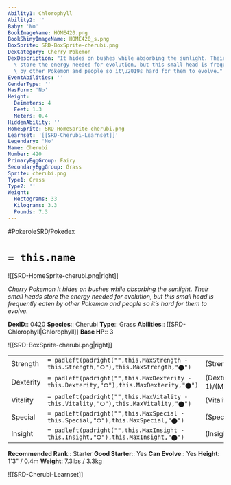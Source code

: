 ```yaml
---
Ability1: Chlorophyll
Ability2: ''
Baby: 'No'
BookImageName: HOME420.png
BookShinyImageName: HOME420_s.png
BoxSprite: SRD-BoxSprite-cherubi.png
DexCategory: Cherry Pokemon
DexDescription: "It hides on bushes while absorbing the sunlight. Their small heads\
  \ store the energy needed for evolution, but this small head is frequently eaten\
  \ by other Pokemon and people so it\u2019s hard for them to evolve."
EventAbilities: ''
GenderType: ''
HasForm: 'No'
Height:
  Deimeters: 4
  Feet: 1.3
  Meters: 0.4
HiddenAbility: ''
HomeSprite: SRD-HomeSprite-cherubi.png
Learnset: '[[SRD-Cherubi-Learnset]]'
Legendary: 'No'
Name: Cherubi
Number: 420
PrimaryEggGroup: Fairy
SecondaryEggGroup: Grass
Sprite: cherubi.png
Type1: Grass
Type2: ''
Weight:
  Hectograms: 33
  Kilograms: 3.3
  Pounds: 7.3
---
```


#PokeroleSRD/Pokedex

# `= this.name`

![[SRD-HomeSprite-cherubi.png|right]]

*Cherry Pokemon*
*It hides on bushes while absorbing the sunlight. Their small heads store the energy needed for evolution, but this small head is frequently eaten by other Pokemon and people so it’s hard for them to evolve.*

**DexID**:: 0420
**Species**:: Cherubi
**Type**:: Grass
**Abilities**:: [[SRD-Chlorophyll|Chlorophyll]]
**Base HP**:: 3

![[SRD-BoxSprite-cherubi.png|right]]

|           |                                                                                        |                                          |
| --------- | -------------------------------------------------------------------------------------- | ---------------------------------------- |
| Strength  | `= padleft(padright("",this.MaxStrength - this.Strength,"⭘"),this.MaxStrength,"⬤")`    | (Strength::1)/(MaxStrength::3)   |
| Dexterity | `= padleft(padright("",this.MaxDexterity - this.Dexterity,"⭘"),this.MaxDexterity,"⬤")` | (Dexterity:: 1)/(MaxDexterity::3) |
| Vitality  | `= padleft(padright("",this.MaxVitality - this.Vitality,"⭘"),this.MaxVitality,"⬤")`    | (Vitality::2)/(MaxVitality::4)   |
| Special   | `= padleft(padright("",this.MaxSpecial - this.Special,"⭘"),this.MaxSpecial,"⬤")`       | (Special::2)/(MaxSpecial::4)     |
| Insight   | `= padleft(padright("",this.MaxInsight - this.Insight,"⭘"),this.MaxInsight,"⬤")`       | (Insight::2)/(MaxInsight::4)     |

**Recommended Rank**:: Starter
**Good Starter**:: Yes
**Can Evolve**:: Yes
**Height**: 1'3" / 0.4m
**Weight**: 7.3lbs / 3.3kg

![[SRD-Cherubi-Learnset]]
